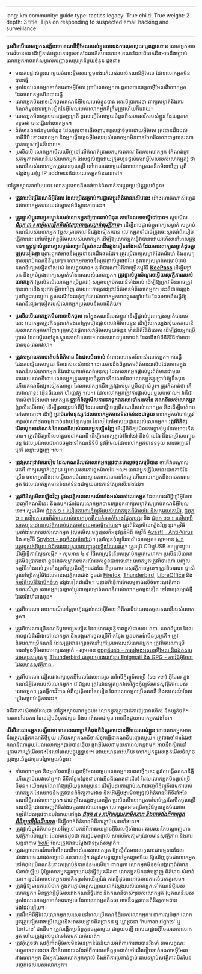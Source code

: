 

---

lang: km
community: guide
type: tactics
legacy: True
child: True
weight: 2
depth: 3
title: Tips on responding to suspected email hacking and surveillance

---

**ប្រសិនបើលោកអ្នកសង្ស័យថា គណនីអ៊ីមែលរបស់ខ្លួនបានរងការលុកលុយ ឬឈ្លានពាន**  លោកអ្នកអាចចាត់វិធានការ ដើម្បីកាត់បន្ថយការខូចខាតដែលកើតមានបាន។ ខណៈដែលពិបាកនឹងអាចដឹងច្បាស់ លោកអ្នកអាចកត់សម្គាល់សញ្ញាខុសប្រក្រតីមួយចំនួន ដូចជា៖

- មានការផ្លាស់ប្តូរណាមួយចំពោះខ្លឹមសារ ឬមុខងារកំណត់របស់គណនីអ៊ីមែល ដែលលោកអ្នកមិនបានធ្វើ
- អ្នកដែលលោកអ្នកទាក់ទងតាមអ៊ីមែល ប្រាប់លោកអ្នកថា ពួកគេបានទទួលអ៊ីមែលពីលោកអ្នក ដែលលោកអ្នកមិនបានផ្ញើ
- លោកអ្នកមិនអាចបើកចូលគណនីអ៊ីមែលរបស់ខ្លួនបាន ទោះបីប្រាកដថា ពាក្យសម្ងាត់និងការកំណត់មុខងារផ្សេងទៀតនៃអ៊ីមែលរបស់លោកអ្នកគឺត្រឹមត្រូវហើយក៏ដោយ។
- លោកអ្នកមិនទទួលបានដូចប្រក្រតី នូវសារអ៊ីមែលមួយចំនួនពីសហសេវិករបស់ខ្លួន ដែលពួកគេទទូចថា បានផ្ញើទៅលោកអ្នក។
- ព័ត៌មានឯកជនមួយចំនួន ដែលត្រូវបានផ្ញើចេញឬទទួលផ្តាច់មុខដោយអ៊ីមែល ត្រូវបានដឹងដល់ភាគីទីបី ទោះលោកអ្នក និងអ្នកឆ្លើយឆ្លងអ៊ីមែលរបស់លោកអ្នកមិនបានចែករំលែកវាជាមួយនរណាម្នាក់ផ្សេងទៀតក៏ដោយ។
- ប្រសិនបើ លោកអ្នកមើលឃើញនៅលើកំណត់ត្រាសកម្មភាពគណនីរបស់លោកអ្នក (កំណត់ត្រាសកម្មភាពគណនីរបស់លោកអ្នក ដែលផ្តល់ឱ្យដោយក្រុមហ៊ុនផ្តល់សេវាអ៊ីមែលរបស់លោកអ្នក) ថា គណនីរបស់លោកអ្នកត្រូវបានចូលប្រើ នៅពេលវេលាមួយដែលលោកអ្នករកនឹកមិនឃើញ ឬពីកន្លែងមួយ(ឬ IP address)ដែលលោកអ្នកមិនបានទៅ។ 

នៅក្នុងស្ថានភាពបែបនេះ លោកអ្នកអាចនឹងចង់ចាត់ចំណាត់ការប្រុងប្រយ័ត្នមួយចំនួន៖

- **ត្រូវឈប់ប្រើគណនីអ៊ីមែល ដែលប្រើសម្រាប់ការផ្លាស់ប្តូរព័ត៌មានរសើបនេះ** យ៉ាងហោចណាស់រហូតដល់លោកអ្នកបានយល់ច្បាស់អំពីស្ថានភាពនេះ។

- **ត្រូវផ្លាស់ប្តូរពាក្យសម្ងាត់របស់លោកអ្នកឱ្យបានឆាប់បំផុត តាមដែលអាចធ្វើទៅបាន**។ សូមមើល [***ជំពូក ៣ ៖ របៀបបង្កើតនិងថែរក្សាពាក្យសម្ងាត់សុវត្ថិភាព***](/km/chapter-3)។ ដើម្បីអាចផ្លាស់ប្តូរពាក្យសម្ងាត់ សម្រាប់គណនីរបស់លោកអ្នក (ឬសម្រាប់គណនីផ្សេងទៀត)បាន លោកអ្នកចាំបាច់ត្រូវចេះស្ទាត់អំពីរបៀបធ្វើការនេះ នៅលើប្រព័ន្ធអ៊ីមែលរបស់លោកអ្នក ដើម្បីឱ្យលោកអ្នកធ្វើវាបានដោយរហ័សនៅពេលត្រូវការ។ **ត្រូវផ្លាស់ប្តូរពាក្យសម្ងាត់សម្រាប់គ្រប់គណនីផ្សេងទៀតទាំងអស់ ដែលមានពាក្យសម្ងាត់ដូចគ្នា ឬស្រដៀងគ្នា** ព្រោះពួកវាអាចនឹងត្រូវបានគេដឹងផងដែរ។ ត្រូវប្រើពាក្យសម្ងាត់ដែលរឹងមាំ និងខុសៗគ្នាសម្រាប់គណនីនីមួយៗ។ លោកអ្នកអាចនឹងត្រូវផ្លាស់ប្តូរផងដែរ នូវពាក្យសម្ងាត់សម្រាប់គ្រប់គណនីផ្សេងទៀតទាំងអស់ ដែលខ្លួនមាន។ គួរពិចារណាអំពីការប្រើកម្មវិធី [**KeePass**](/km/keepass_main) ដើម្បីរក្សាទុក និងគ្រប់គ្រងពាក្យសម្ងាត់ទាំងអស់របស់លោកអ្នក។ **ត្រូវផ្លាស់ប្តូរសំណួរចម្លើយសុវត្ថិភាពរបស់លោកអ្នក** (ប្រសិនបើលោកអ្នកប្រើពួកវា) សម្រាប់គ្រប់គណនីទាំងអស់ ដើម្បីឱ្យពួកវាមិនអាចត្រូវបានទាយដឹង ឬរកចម្លើយឃើញ តាមរយៈការស្រាវជ្រាវព័ត៌មានអំពីលោកអ្នក។ នេះគឺជាការប្រុងប្រយ័ត្នជាមុនមួយ ក្នុងករណីដែលកុំព្យូទ័ររបស់លោកអ្នកមានឆ្លងស្ប៉ាយវែរ ដែលអាចនឹងធ្វើឱ្យគណនីផ្សេងៗទៀតរបស់លោកអ្នកប្រឈមនឹងហានិភ័យ។

- **ប្រសិនបើលោកអ្នកមិនអាចបើកចូល** ទៅក្នុងគណនីរបស់ខ្លួន ដើម្បីផ្លាស់ប្តូរពាក្យសម្ងាត់បានទេនោះ លោកអ្នកត្រូវគិតគូរទាក់ទងទៅក្រុមហ៊ុនផ្តល់សេវាអ៊ីមែលខ្លួន ដើម្បីសាកល្បងសុំយកគណនីរបស់លោកអ្នកមកវិញ។ ក្រុមហ៊ុនផ្តល់សេវាអ៊ីមែលមួយចំនួន មាននីតិវិធីពិសេស ដើម្បីជួយអ្នកប្រើប្រាស់ ដែលស្ថិតនៅក្នុងស្ថានភាពបែបនេះ។ វាជាការមានប្រយោជន៍ ដែលដឹងអំពីនីតិវិធីទាំងនេះបានមុនពេលវេលា។

- **ត្រូវសម្រាលការបាត់បង់ព័ត៌មាន និងផលប៉ះពាល់** ចំពោះសហគមន៍របស់លោកអ្នក។ ការធ្វើផែនការឆ្លើយតបមួយ គឺមានសារៈសំខាន់។ ដោយការដឹងពីប្រភេទព័ត៌មានរសើបដែលមានក្នុងគណនីរបស់លោកអ្នក និងដោយការកំណត់មនុស្ស ដែលលោកអ្នកផ្លាស់ប្តូរព័ត៌មានជាមួយតាមរយៈគណនីនោះ  លោកអ្នកត្រូវសម្រេចចិត្តថា តើនរណាដែលលោកអ្នកគួរប្រាប់ឱ្យដឹងមុន ហើយគណនីផ្សេងទៀតណាខ្លះ ដែលលោកអ្នកនឹងត្រូវផ្លាស់ប្តូរ ឬមិនផ្លាស់ប្តូរ។ ត្រូវកំណត់ថា តើសេវាណាខ្លះ (អ៊ីនធឺណេត ហិរញ្ញវត្ថុ ។ល។) ដែលលោកអ្នកត្រូវការផ្លាស់ប្តូរ ឬលុបចោល។ វាគឺជាការសំខាន់ដែលថា លោកអ្នក **ត្រូវពិនិត្យមើលការថតទុកឯកសារទាំងអស់នៃ គណនីរបស់លោកអ្នក** (ប្រសិនបើអាច) ដើម្បីស្រាវជ្រាវអំពីអ្វី ដែលបានផ្ញើចេញពីគណនីរបស់លោកអ្នក និងដើម្បីចាត់ការទៅតាមនោះ។ ដើម្បី **ប្រាប់ទៅមនុស្ស ដែលលោកអ្នកមានទំនាក់ទំនងជាមួយ**  លោកអ្នកចាំបាច់ត្រូវរក្សាសំណៅថតចម្លងដាច់ដោយឡែកមួយ នៃសៀវភៅអាសយដ្ឋានរបស់លោកអ្នក។ **ត្រូវពិនិត្យមើលមុខងារកំណត់ នៃគណនីរបស់លោកអ្នកឡើងវិញ** ដើម្បីពិនិត្យមើលការផ្លាស់ប្តូរដែលអាចកើតមាន។ ត្រូវពិនិត្យមើលហត្ថលេខាគណនី ដើម្បីរកពាក្យភ្ជាប់(links) និងម៉ាលវែរ  និងជម្រើសបញ្ជូនបន្ត ដែលប្រហែលជាអាចចម្លងទៅគណនីទីបី នូវអ៊ីមែលដែលលោកអ្នកបានទទួល  សារចេញទៅក្រៅ ឈ្មោះបង្ហាញ ។ល។

- **ត្រូវស្រាវជ្រាវរករបៀប ដែលគណនីរបស់លោកអ្នកត្រូវបានគេលួចចូលប្រើបាន** ថាតើវាបណ្តាលមកពី ពាក្យសម្ងាត់ខ្សោយ ឬដោយសារការឆ្លងម៉ាលវែរ ។ល។ លោកអ្នកធ្វើបែបនេះបានកាន់តែច្រើន លោកអ្នកនឹងអាចឆ្លើយតបចំពោះស្ថានភាពបានកាន់តែល្អ ហើយលោកអ្នកនឹងអាចការពារអ្នក ដែលលោកអ្នកមានទំនាក់ទំនងជាមួយបានកាន់តែប្រសើរផងដែរ។

- **ត្រូវពិនិត្យមើលឡើងវិញ នូវសុវត្ថិភាពឧបករណ៍ទាំងអស់របស់លោកអ្នក** ដែលមានសិទ្ធិប្រើអ៊ីមែលចេញពីគណនីនេះ និងឧបករណ៍ដែលលោកអ្នកបានរក្សាទុកពាក្យសម្ងាត់សម្រាប់គណនីអ៊ីមែលនេះ។ សូមមើល [ជំពូក ១ ៖ របៀបការពារកុំព្យូទ័ររបស់លោកអ្នកពីម៉ាលវែរ និងក្រុមហេកឃ័រ](/km/chapter-1), [ជំពូក ២ ៖ របៀបការពារព័ត៌មានរបស់លោកអ្នកពីការគំរាមកំហែងផ្នែករូបវន្ត](/km/chapter-2) និង [ជំពូក ១១ ៖ របៀបប្រើស្មាតហ្វូនដោយសុវត្ថិភាពបំផុតតាមដែលអាចធ្វើទៅបាន](/km/chapter-11)។ ត្រូវពិនិត្យមើលឡើងវិញ នូវកម្មវិធីប្រឆាំងមេរោគរបស់លោកអ្នក (សូមមើល មគ្គុទ្ទេសក៍អនុវត្តន៍អំពី កម្មវិធី [Avast! - Anti-Virus](/km/avast_main) និង កម្មវិធី [Spybot - ប្រឆាំងស្ប៉ាយវែរ](/km/spybot_main))។ ត្រូវស្គែនកុំព្យូទ័ររបស់លោកអ្នក៖ សូមអាន [៤.១ មគ្គុទ្ទេសក៍ខ្លីមួយ អំពីការដោះស្រាយបញ្ហាផ្ទុះឡើងនៃមេរោគ](/km/dealingwithviruses#4.1)។ ត្រូវប្រើ CDឬUSB សង្គ្រោះមួយ ដើម្បីធ្វើការស្គែនលម្អិត  - សូមអាន [៤.៩ វិធីសាស្ត្រទំនើបសម្រាប់កម្ចាត់មេរោគ](/km/dealingwithviruses#4.9)។ ប្រសិនបើលោកអ្នកមិនប្រាកដថា ខ្លួនអាចសម្អាតឧបករណ៍របស់ខ្លួនបានទេនោះ លោកអ្នកត្រូវពិចារណា បញ្ចូលកម្មវិធីទាំងអស់ រួមទាំងប្រព័ន្ធប្រតិបត្តិការផងដែរ ពីប្រភពមានសុវត្ថិភាពមួយ។ ត្រូវពិចារណា ផ្លាស់ប្តូរទៅប្រើកម្មវិធីដែលមានសុវត្ថិភាពជាង ដូចជា [Firefox](/km/firefox_main), [Thunderbird](/km/thunderbird_main), [LibreOffice](http://www.libreoffice.org/) និង [កម្មវិធីសេរីនិងបើកចំហ](/km/glossary#FOSS) ផ្សេងទៀតជាដើម។ បន្ទាប់ពីធ្វើការកែលម្អខាងលើចំពោះសុវត្ថិភាពឧបករណ៍រួច លោកអ្នកត្រូវផ្លាស់ប្តូរពាក្យសម្ងាត់គណនីរបស់លោកអ្នកម្តងទៀត ទៅពាក្យសម្ងាត់ថ្មីដែលរឹងមាំជាងមុន។

- ត្រូវពិចារណា រាយការណ៍ទៅក្រុមហ៊ុនផ្តល់សេវាអ៊ីមែល អំពីករណីវាយលុកចូលគណនីរបស់លោកអ្នក។

- ត្រូវពិចារណាប្រើគណនីមួយផ្សេងទៀត ដែលមានសុវត្ថិភាពខ្ពស់ជាងនេះ ឧទា. គណនីមួយ ដែលអាចផ្តល់ដំណឹងទៅលោកអ្នក និងបង្ការការចូលប្រើពី កន្លែង ឬឧបករណ៍មិនប្រក្រតី។ ត្រូវពិចារណាប្រើគណនី ដែលត្រូវបានរក្សាទុកនៅក្រៅប្រទេសរបស់លោកអ្នក។ ត្រូវពិចារណាប្រើការបម្លែងអ៊ីមែលជាអក្សរសម្ងាត់ - សូមអាន [gpg4usb – ការបម្លែងអត្ថបទអ៊ីមែល និងឯកសារជាអក្សរសម្ងាត់](/km/gpg4usb_portable) ឬ [Thunderbird ជាមួយមុខងារបន្ថែម Enigmail និង GPG - កម្មវិធីអ៊ីមែលដែលមានសុវត្ថិភាព ](/km/thunderbird_main). 

- ត្រូវពិចារណា ជៀសវាងរក្សាទុកអ៊ីមែលដែលអានរួច នៅលើកុំព្យូទ័របម្រើ (server) អ៊ីមែល ក្នុងគណនីអ៊ីមែលរបស់លោកអ្នក។ ជាជំនួស ត្រូវដោនឡូតពួកវាទៅក្នុងកុំព្យូទ័រមានសុវត្ថិភាពរបស់លោកអ្នក។ ត្រូវធ្វើការវិភាគ អំពីសុវត្ថិភាពនៃរបៀប ដែលលោកអ្នកប្រើគណនី និងឧបករណ៍ដែលប្រើសម្រាប់ធ្វើការនេះ។ 

វាគឺជាការសំខាន់ដែលថា នៅក្នុងស្ថានភាពដូចនេះ លោកអ្នកត្រូវចាត់ការឱ្យបានរហ័ស និងហ្មត់ចត់។ ការមានផែនការ ដែលរៀបចំទុកជាមុន និងហាត់សមជាមុន អាចនឹងជួយលោកអ្នកផងដែរ។


**បើសិនលោកអ្នកសង្ស័យថា មាននរណាម្នាក់កំពុងពិនិត្យតាមដានអ៊ីមែលរបស់ខ្លួន**  នោះលោកអ្នកអាចនឹងត្រូវបង្កើតគណនីថ្មីមួយ ហើយរក្សាគណនីចាស់ទុកធ្វើជាគណនីបញ្ឆោតមួយ។ ត្រូវចងចាំផងដែរថា គណនីណាមួយដែលលោកអ្នកធ្លាប់បានឆ្លើយ ឆ្លងអ៊ីមែលជាមួយនាពេលកន្លងមក អាចនឹងស្ថិតនៅក្រោមការឃ្លាំមើលផងដែរនៅពេលបច្ចុប្បន្ននេះ។ ដោយហេតុនេះហើយ លោកអ្នកគួរសង្កេតមើលចំណុចប្រុងប្រយ័ត្នជាមុនបន្ថែមមួយចំនួន៖

- ទាំងលោកអ្នក និងអ្នកដែលឆ្លើយឆ្លងអ៊ីមែលជាមួយលោកអ្នកនាពេលថ្មីៗនេះ គួរតែបង្កើតគណនីថ្មី ហើយភ្ជាប់សេវាទៅពួកវា ពីទីកន្លែង(ដូចជាហាងអ៊ីនធឺណេតជាដើម) ដែលលោកអ្នកមិនធ្លាប់ប្រើពីមុន។ យើងសូមណែនាំឱ្យប្រើយុទ្ធសាស្ត្រនេះ ដើម្បីបង្ការការភ្ជាប់សេវាចេញពីកុំព្យូទ័រធម្មតារបស់លោកអ្នក ដែលអាចនឹងត្រូវបានពិនិត្យតាមដាន និងដើម្បីបង្ការមិនឱ្យផ្តល់ព័ត៌មានអំពីទីតាំងនៃគណនីថ្មីរបស់លោកអ្នក។ ជាជម្រើសផ្សេងមួយទៀត ប្រសិនបើលោកអ្នកចាំបាច់ត្រូវតែបើកចូលប្រើគណនីថ្មី ដោយចេញពីទីតាំងធម្មតារបស់លោកអ្នក លោកអ្នកអាចប្រើកម្មវិធីមួយក្នុងចំណោមកម្មវិធីដែលត្រូវបានបរិយាយនៅក្នុង [***ជំពូក ៨ ៖ របៀបរក្សាអនាមិកភាព និងគេចវាងពីការត្រួតពិនិត្យលើអ៊ីនធឺណេត***](/km/chapter-8) ដើម្បីលាក់ព័ត៌មានអំពីការភ្ជាប់សេវាទាំងនេះ។
- ត្រូវផ្លាស់ប្តូរព័ត៌មានគ្នាទៅវិញទៅមកអំពីអាសយដ្ឋានអ៊ីមែលថ្មីទាំងនេះ តាមរយៈតែបណ្តាញមានសុវត្ថិភាពប៉ុណ្ណោះ ដែលមានដូចជា ការជួបមុខផ្ទាល់ សាររហ័សភា្លមៗដែលមានសុវត្ថិភាព និងការសន្ទនាតាម [*VoIP*](/km/glossary#VoIP) ដែលត្រូវបានបម្លែងជាទម្រង់សម្ងាត់។
- ត្រូវរក្សាចរាចរណ៍នៅលើគណនីចាស់របស់លោកអ្នក ឱ្យស្ទើរតែមានលក្ខណៈជាធម្មតាដដែល យ៉ាងហោចណាស់សម្រាប់   រយៈពេលខ្លី។ វាគួរតែបង្ហាញទៅអ្នកលួចមើល ឱ្យឃើញដូចជាលោកអ្នកនៅកំពុងប្រើគណនីនោះសម្រាប់ទំនាក់ទំនងរសើប។ ជាធម្មតា លោកអ្នកមិនចង់បង្ហាញព័ត៌មានសំខាន់ឡើយ ប៉ុន្តែលោកអ្នកគួរព្យាយាមកុំធ្វើឱ្យគេគិតថា លោកអ្នកមិនចង់បង្ហាញ      ព័ត៌មាន សំខាន់នោះ។ ដូចដែលលោកអ្នកអាចគិតស្រមៃឃើញដែរ ការធ្វើដូចនេះអាចមានការលំបាកគួរសម។
- ត្រូវធ្វើឱ្យមានការលំបាក ក្នុងការភ្ជាប់អត្តសញ្ញាណជាក់ស្តែងរបស់លោកអ្នកទៅគណនីថ្មីរបស់លោកអ្នក។ មិនត្រូវផ្ញើអ៊ីមែលរវាងគណនីថ្មីនោះ និងគណនីចាស់ៗរបស់លោកអ្នក (ឬគណនីរបស់អ្នកដែលលោកអ្នកទាក់ទងជាមួយ ដែលលោកអ្នកគិតថា អាចនឹងត្រូវបានពិនិត្យតាមដានផងដែរ)ឡើយ។
- ត្រូវដឹងអំពីអ្វីដែលលោកអ្នកសរសេរ នៅពេលប្រើគណនីថ្មីរបស់លោកអ្នក។ ជាការល្អបំផុត លោកអ្នកត្រូវជៀសវាងប្រើឈ្មោះនិងអាសយដ្ឋានពិតប្រាកដ ឬ ឃ្លាដូចជា 'human rights' ឬ 'torture' ជាដើម។ ត្រូវបង្កើតប្រព័ន្ធកូដធម្មតាមួយ ជាមួយបញ្ជី         អាសយដ្ឋានអ៊ីមែលរបស់លោកអ្នក ហើយត្រូវផ្លាស់ប្តូរវាទៅតាមកាលកំណត់។
- ត្រូវកុំភ្លេចថា សុវត្ថិភាពអ៊ីមែលមិនមែនគ្រាន់តែនិយាយអំពីការការពារបានរឹងមាំ តាមលក្ខណៈបច្ចេកទេសនោះទេ  គឺវានិយាយផងដែរអំពីការយកចិត្តទុកដាក់ទៅលើរបៀបទាក់ទងតាមអ៊ីមែលរវាងលោកអ្នក និងអ្នកដែលលោកអ្នកស្គាល់ និងអំពីការប្រកាន់ខ្ជាប់ តាមទម្លាប់សុវត្ថិភាពមិនមែនបច្ចេកទេសរបស់លោកអ្នក។




